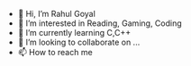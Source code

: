- 👋 Hi, I’m Rahul Goyal
- 👀 I’m interested in Reading, Gaming, Coding
- 🌱 I’m currently learning C,C++
- 💞️ I’m looking to collaborate on ...
- 📫 How to reach me 

<!---
Goyalrahul1516/Goyalrahul1516 is a ✨ special ✨ repository because its `README.md` (this file) appears on your GitHub profile.
You can click the Preview link to take a look at your changes.
--->
